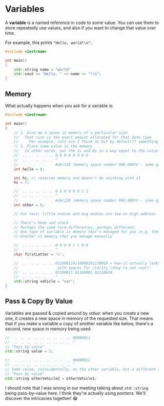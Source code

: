 # Variables

A **variable** is a named reference in code to some value.
You can use them to store repeatedly use values, and also if you want to change that value over time.

For example, this prints `"Hello, world!\n"`:

```cpp
#include <iostream>

int main()
{
    std::string name = "world"
    std::cout << "Hello, " << name << "!\n";
}
```

## Memory

What actually happens when you ask for a variable is:

```cpp
#include <iostream>

int main()
{
    // 1. Give me a space in memory of a particular size
    //   That size is the exact amount allocated for that data type
    //     For example, ints are I think 32 bit by default?? something like that
    // 2. Place some value in the memory
    //   In other words, put the 1s and 0s in a way equal to the value I say
    //  .. .. .. .. .. 0 0 0 0 0 0 0 0
    //  .. .. .. .. .. ^
    //                 #abc120 (memory space number 900,000th - some giant number)
    int hello = 0;

    int hi; // reserves memory and doesn't do anything with it
    hi = 7;

    //  .. .. .. .. .. 0 0 0 0 0 0 1 1
    //  .. .. .. .. .. ^
    //                 #abc128 (memory space number 900,008th - some giant number)
    int other = 5;

    // Fun fact: little endian and big endian are low vs high address

    // There's heap and stack
    // Perhaps the same term differences, perhaps different:
    // One type of variable is memory that's managed for you (e.g. these ints)
    // Another is memory that you manage manually

    //  .. .. .. .. .. 0 0 0 0 1 1 0 0
    //  .. .. .. .. .. ^
    char firstLetter = 'c';

    //  .. .. .. .. .. 011000110110000101110010 < how it actually looks
    //                  with spaces for clarity (they're not real):
    //  .. .. .. .. .. 01100011 01100001 01110010
    //  .. .. .. .. .. ^
    std::string vehicle = "car";
}
```

## Pass & Copy By Value

Variables are passed & copied around by _value_: when you create a new one, it creates a new space in memory of the requested size.
That means that if you make a variable a copy of another variable like below, there's a second, new space in memory being used.

```cpp
//  .. .. .. .. .. .. .. .. .. 00000011
//  .. .. .. .. .. .. .. .. .. ^
// "Pass by value"
std::string value = 3;

//  .. .. .. .. .. .. .. .. .. 00000011
//  .. .. .. .. .. .. .. .. .. ^
// Same value, coincidentally, as the other variable, but a different space area in memory
// "Pass by value"
std::string otherVehicle2 = otherVehicle1;
```

I should note that I was wrong in our meeting talking about `std::string` being pass-by-value here.
I think they're actually using _pointers_.
We'll discover the intricacies together! 😂
